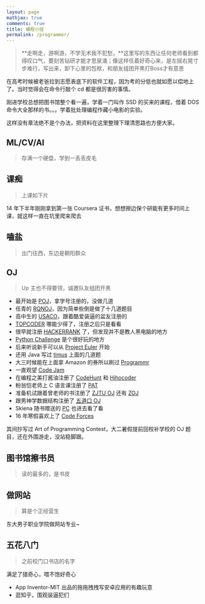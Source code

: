 ```yaml
---
layout: page
mathjax: true
comments: true
title: 编程小径
permalink: /programmer/
---
```

>  **走啊走，游啊游，不学无术我不犯愁，**这里写的东西让任何老师看到都得叹口气，要刻苦钻研才能才思泉涌；像这样任着好奇心来，是左摇右晃寸步难行，写出来，卸下心里的包袱，和朋友组团开黑打Boss才有意思

在高考时候被老爸拉到志愿表底下的软件工程，因为考的分低也就如愿以偿地上了。当时觉得会在命令行敲个 cd 都是很厉害的事情。

刚进学校总想把图书馆整个看一遍，学着一门叫作 SSD 的买来的课程，借着 DOS 命令大全那样的书。。。学着批处理编程作藏小电影的实验。

这样没有章法绝不是个办法，把资料在这里整理下理清思路也方便大家。

## ML/CV/AI

> 存满一个硬盘，学到一丢丢皮毛

## 课痴

> 上课如下片

14 年下半年刚刚拿到第一张 Coursera 证书，想想擦边保个研能有更多时间上课，就这样一直在坑里爬来爬去

## 嗑盐

> 出门往西，东边是朝阳群众



## OJ

> Up 主也不得要领，诚邀队友组团开黑

+ 最开始是 [POJ](http://poj.org/)，拿学号注册的，没做几道
+ 任青的 [RQNOJ](http://www.rqnoj.cn/)，因为简单些倒是做了十几道题目
+ 高中生的 [USACO](http://usaco.org/)，跟着酷爱装逼的盆友注册的
+ [TOPCODER](http://topcoder.com) 哪能少得了，注册之后只是看看
+ 很早就注册 [HACKERRANK](https://www.hackerrank.com/) 了，但发现并不是教人黑电脑的地方
+ [Python Challenge](http://www.pythonchallenge.com/) 是个很好玩的地方
+ 后来听说新手可以从 [Project Euler](https://projecteuler.net) 开始
+ 还用 Java 写过 [timus](http://acm.timus.ru) 上面的几道题
+ 大三时候能在上面拿 Amazon 的券所以刷过 [Programmr](http://www.programmr.com/)
+ 一直观望 [Code Jam](https://code.google.com/codejam/)
+ 在编程之美打酱油注册了 [CodeHunt](http://www.codehunt.com/) 和 [Hihocoder](http://www.hihocoder.com/)
+ 粉翁恺老师上 C 语言课注册了 [PAT](http://www.patest.cn/)
+ 准备机试跟着曾老师的书注册了 [ZJTU OJ](http://cpp.zjut.edu.cn/) 还有 [ZOJ](http://acm.zju.edu.cn/onlinejudge/)
+ 跟男神学数据结构注册了 [五道口 OJ](http://dsa.cs.tsinghua.edu.cn/oj)
+ Skiena 随书赠送的 [PC](http://www.programming-challenges.com/) 也进去看了看
+ 16 年寒假喜欢上了 [Code Forces](http://codeforces.com/)

其间抄写过 Art of Programming Contest，大二暑假提前回校补学校的 OJ 题目，还在外围游走，没站稳脚跟。

## 图书馆擦书员

> 读的最多的，是书皮

## 做网站

> 算是个正经营生

东大男子职业学院做网站专业~

## 五花八门

> 之前校门口书店的名字

满足了猎奇心，喂不饱好奇心

- App Inventor-MIT 出品的拖拖拽拽写安卓应用的有趣玩意
- 逛知乎，围观装逼犯们

